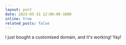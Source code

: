 ```yaml
---
layout: post
date: 2023-05-31 12:00:00-1000
inline: true
related_posts: false
---
```


I just bought a customised domain, and it's working! Yay!